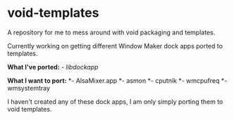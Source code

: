 # void-templates

A repository for me to mess around with void packaging and templates.

Currently working on getting different Window Maker dock apps ported to templates.

**What I've ported:**
*- libdockapp*

**What I want to port:**
*- AlsaMixer.app
*- asmon
*- cputnik
*- wmcpufreq
*- wmsystemtray

I haven't created any of these dock apps, I am only simply porting them to void templates. 
